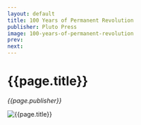 ```yaml
---
layout: default
title: 100 Years of Permanent Revolution
publisher: Pluto Press
image: 100-years-of-permanent-revolution
prev: 
next:
---
```


# {{page.title}}<br />
*{{page.publisher}}*

![{{page.title}}]({{page.image}}.webp "{{page.title}}")

